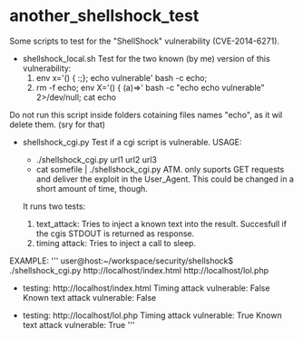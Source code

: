 another_shellshock_test
=======================

Some scripts to test for the "ShellShock" vulnerability (CVE-2014-6271).

- shellshock_local.sh
  Test for the two known (by me) version of this vulnerability:
  1. env x='() { :;}; echo vulnerable' bash -c echo;
  2. rm -f echo; env X='() { (a)=>\' bash -c "echo echo vulnerable" 2>/dev/null; cat echo
  
Do not run this script inside folders cotaining files names "echo", as it wil delete them. (sry for that)


- shellshock_cgi.py
  Test if a cgi script is vulnerable.
  USAGE:
    - ./shellshock_cgi.py url1 url2 url3
    - cat somefile | ./shellshock_cgi.py
  ATM. only suports GET requests and deliver the exploit in the User_Agent. This could be changed in a short amount of     time, though.

  It runs two tests:
  1. text_attack: Tries to inject a known text into the result. Succesfull if the cgis STDOUT is returned as response.
  2. timing attack: Tries to inject a call to sleep.

EXAMPLE:
'''
user@host:~/workspace/security/shellshock$ ./shellshock_cgi.py http://localhost/index.html http://localhost/lol.php
- testing: http://localhost/index.html
Timing attack vulnerable: False
Known text attack vulnerable: False

- testing: http://localhost/lol.php
Timing attack vulnerable: True
Known text attack vulnerable: True
'''
